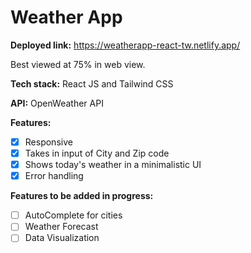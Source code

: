 # Weather App 

**Deployed link:** https://weatherapp-react-tw.netlify.app/

Best viewed at 75% in web view.

**Tech stack:** 
React JS and Tailwind CSS

**API:** 
OpenWeather API

**Features:**
- [X] Responsive
- [X] Takes in input of City and Zip code
- [X] Shows today's weather in a minimalistic UI
- [X] Error handling

**Features to be added in progress:**
- [ ] AutoComplete for cities
- [ ] Weather Forecast
- [ ] Data Visualization 
